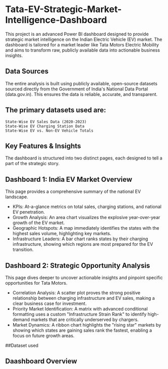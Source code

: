 # Tata-EV-Strategic-Market-Intelligence-Dashboard
This project is an advanced Power BI dashboard designed to provide strategic market intelligence on the Indian Electric Vehicle (EV) market. The dashboard is tailored for a market leader like Tata Motors Electric Mobility and aims to transform raw, publicly available data into actionable business insights.  

## Data Sources
The entire analysis is built using publicly available, open-source datasets sourced directly from the Government of India's National Data Portal (data.gov.in). This ensures the data is reliable, accurate, and transparent.

## The primary datasets used are:
    State-Wise EV Sales Data (2020-2023)
    State-Wise EV Charging Station Data
    State-Wise EV vs. Non-EV Vehicle Totals
## Key Features & Insights
The dashboard is structured into two distinct pages, each designed to tell a part of the strategic story.

## Dashboard 1: India EV Market Overview
This page provides a comprehensive summary of the national EV landscape.
- KPIs: At-a-glance metrics on total sales, charging stations, and national EV penetration.
- Growth Analysis: An area chart visualizes the explosive year-over-year growth of the EV market.
- Geographic Hotspots: A map immediately identifies the states with the highest sales volume, highlighting key markets.
- Infrastructure Leaders: A bar chart ranks states by their charging infrastructure, showing which regions are most prepared for the EV transition.

## Dashboard 2: Strategic Opportunity Analysis
This page dives deeper to uncover actionable insights and pinpoint specific opportunities for Tata Motors.
- Correlation Analysis: A scatter plot proves the strong positive relationship between charging infrastructure and EV sales, making a clear business case for investment.
- Priority Market Identification: A matrix with advanced conditional formatting uses a custom "Infrastructure Strain Rank" to identify high-demand markets that are critically underserved by chargers.
- Market Dynamics: A ribbon chart highlights the "rising star" markets by showing which states are gaining sales rank the fastest, enabling a focus on future growth areas.

##Dataset used

## Daashboard Overview
 
